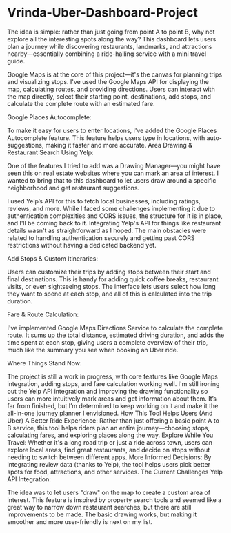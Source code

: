 # Vrinda-Uber-Dashboard-Project

The idea is simple: rather than just going from point A to point B, why not explore all the interesting spots along the way? This dashboard lets users plan a journey while discovering restaurants, landmarks, and attractions nearby—essentially combining a ride-hailing service with a mini travel guide.

Google Maps is at the core of this project—it's the canvas for planning trips and visualizing stops.
I've used the Google Maps API for displaying the map, calculating routes, and providing directions.
Users can interact with the map directly, select their starting point, destinations, add stops, and calculate the complete route with an estimated fare.

Google Places Autocomplete:

To make it easy for users to enter locations, I've added the Google Places Autocomplete feature.
This feature helps users type in locations, with auto-suggestions, making it faster and more accurate.
Area Drawing & Restaurant Search Using Yelp:

One of the features I tried to add was a Drawing Manager—you might have seen this on real estate websites where you can mark an area of interest. I wanted to bring that to this dashboard to let users draw around a specific neighborhood and get restaurant suggestions.

I used Yelp’s API for this to fetch local businesses, including ratings, reviews, and more. While I faced some challenges implementing it due to authentication complexities and CORS issues, the structure for it is in place, and I'll be coming back to it. Integrating Yelp's API for things like restaurant details wasn't as straightforward as I hoped. The main obstacles were related to handling authentication securely and getting past CORS restrictions without having a dedicated backend yet.

Add Stops & Custom Itineraries:

Users can customize their trips by adding stops between their start and final destinations. This is handy for adding quick coffee breaks, restaurant visits, or even sightseeing stops.
The interface lets users select how long they want to spend at each stop, and all of this is calculated into the trip duration.

Fare & Route Calculation:

I've implemented Google Maps Directions Service to calculate the complete route.
It sums up the total distance, estimated driving duration, and adds the time spent at each stop, giving users a complete overview of their trip, much like the summary you see when booking an Uber ride.

Where Things Stand Now:

The project is still a work in progress, with core features like Google Maps integration, adding stops, and fare calculation working well.
I'm still ironing out the Yelp API integration and improving the drawing functionality so users can more intuitively mark areas and get information about them.
It’s far from finished, but I’m determined to keep working on it and make it the all-in-one journey planner I envisioned.
How This Tool Helps Users (And Uber)
A Better Ride Experience: Rather than just offering a basic point A to B service, this tool helps riders plan an entire journey—choosing stops, calculating fares, and exploring places along the way.
Explore While You Travel: Whether it's a long road trip or just a ride across town, users can explore local areas, find great restaurants, and decide on stops without needing to switch between different apps.
More Informed Decisions: By integrating review data (thanks to Yelp), the tool helps users pick better spots for food, attractions, and other services.
The Current Challenges
Yelp API Integration:

The idea was to let users "draw" on the map to create a custom area of interest. This feature is inspired by property search tools and seemed like a great way to narrow down restaurant searches, but there are still improvements to be made. The basic drawing works, but making it smoother and more user-friendly is next on my list.
